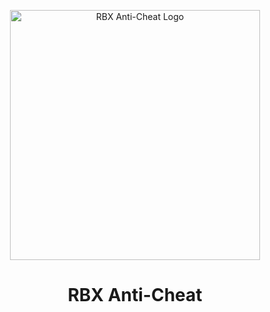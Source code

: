 <p align="center">
  <img src="https://raw.githubusercontent.com/YourUsername/YourRepoName/main/PathToImage.png" alt="RBX Anti-Cheat Logo" width="400"/>
</p>

<h1 align="center">RBX Anti-Cheat</h1>

